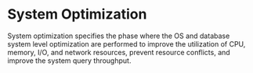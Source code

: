 # System Optimization<a name="EN-US_TOPIC_0245374527"></a>

System optimization specifies the phase where the OS and database system level optimization are performed to improve the utilization of CPU, memory, I/O, and network resources, prevent resource conflicts, and improve the system query throughput.
